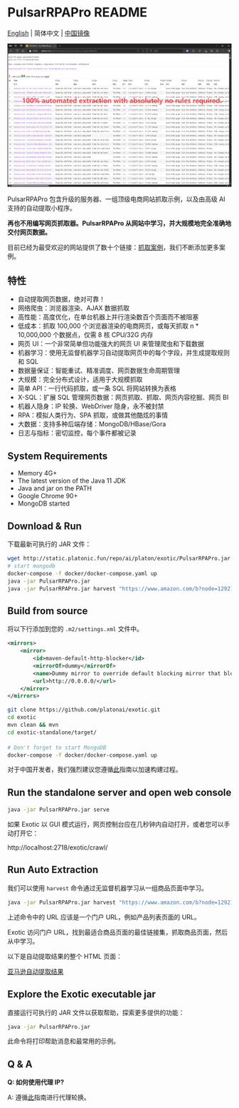 # PulsarRPAPro README

[English](README.md) | 简体中文 | [中国镜像](https://gitee.com/platonai_galaxyeye/exotic)

![自动提取结果快照](docs/amazon.png)

PulsarRPAPro 包含升级的服务器、一组顶级电商网站抓取示例，以及由高级 AI 支持的自动提取小程序。

**再也不用编写网页抓取器。PulsarRPAPro 从网站中学习，并大规模地完全准确地交付网页数据。**

目前已经为最受欢迎的网站提供了数十个链接：[抓取案例](exotic-app/exotic-examples/src/main/kotlin/ai/platon/exotic/examples/sites/)，我们不断添加更多案例。

## 特性

- 自动提取网页数据，绝对可靠！
- 网络爬虫：浏览器渲染、AJAX 数据抓取
- 高性能：高度优化，在单台机器上并行渲染数百个页面而不被阻塞
- 低成本：抓取 100,000 个浏览器渲染的电商网页，或每天抓取 n * 10,000,000 个数据点，仅需 8 核 CPU/32G 内存
- 网页 UI：一个非常简单但功能强大的网页 UI 来管理爬虫和下载数据
- 机器学习：使用无监督机器学习自动提取网页中的每个字段，并生成提取规则和 SQL
- 数据量保证：智能重试、精准调度、网页数据生命周期管理
- 大规模：完全分布式设计，适用于大规模抓取
- 简单 API：一行代码抓取，或一条 SQL 将网站转换为表格
- X-SQL：扩展 SQL 管理网页数据：网页抓取、抓取、网页内容挖掘、网页 BI
- 机器人隐身：IP 轮换、WebDriver 隐身，永不被封禁
- RPA：模拟人类行为、SPA 抓取，或做其他酷炫的事情
- 大数据：支持多种后端存储：MongoDB/HBase/Gora
- 日志与指标：密切监控，每个事件都被记录

## System Requirements

- Memory 4G+
- The latest version of the Java 11 JDK
- Java and jar on the PATH
- Google Chrome 90+
- MongoDB started

## Download & Run

下载最新可执行的 JAR 文件：

```bash
wget http://static.platonic.fun/repo/ai/platon/exotic/PulsarRPAPro.jar
# start mongodb
docker-compose -f docker/docker-compose.yaml up
java -jar PulsarRPAPro.jar
java -jar PulsarRPAPro.jar harvest "https://www.amazon.com/b?node=1292115011" -diagnose -refresh
```

## Build from source

将以下行添加到您的 `.m2/settings.xml` 文件中。

```xml
<mirrors>
    <mirror>
        <id>maven-default-http-blocker</id>
        <mirrorOf>dummy</mirrorOf>
        <name>Dummy mirror to override default blocking mirror that blocks http</name>
        <url>http://0.0.0.0/</url>
    </mirror>
</mirrors>
```

```bash
git clone https://github.com/platonai/exotic.git
cd exotic
mvn clean && mvn
cd exotic-standalone/target/

# Don't forget to start MongoDB
docker-compose -f docker/docker-compose.yaml up
```

对于中国开发者，我们强烈建议您遵循[此](https://github.com/platonai/pulsarr/blob/master/bin/tools/maven/maven-settings.adoc)指南以加速构建过程。

## Run the standalone server and open web console

```bash
java -jar PulsarRPAPro.jar serve
```

如果 Exotic 以 GUI 模式运行，网页控制台应在几秒钟内自动打开，或者您可以手动打开它：

http://localhost:2718/exotic/crawl/

## Run Auto Extraction

我们可以使用 `harvest` 命令通过无监督机器学习从一组商品页面中学习。

```bash
java -jar PulsarRPAPro.jar harvest "https://www.amazon.com/b?node=1292115011" -diagnose -refresh
```

上述命令中的 URL 应该是一个门户 URL，例如产品列表页面的 URL。

Exotic 访问门户 URL，找到最适合商品页面的最佳链接集，抓取商品页面，然后从中学习。

以下是自动提取结果的整个 HTML 页面：

[亚马逊自动提取结果](docs/amazon-harvest-result.html)

## Explore the Exotic executable jar

直接运行可执行的 JAR 文件以获取帮助，探索更多提供的功能：

```bash
java -jar PulsarRPAPro.jar
```

此命令将打印帮助消息和最常用的示例。

## Q & A

**Q: 如何使用代理 IP?**

A: 遵循[此](bin/tools/proxy/README.adoc)指南进行代理轮换。

